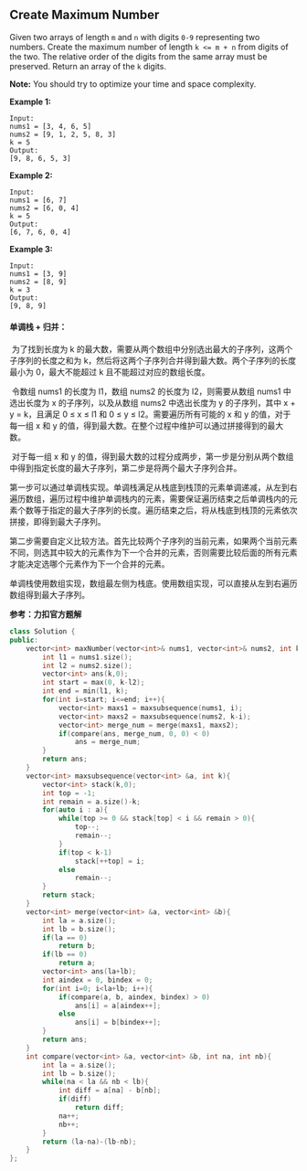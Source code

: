 ## Create Maximum Number

Given two arrays of length `m` and `n` with digits `0-9` representing two numbers. Create the maximum number of length `k <= m + n` from digits of the two. The relative order of the digits from the same array must be preserved. Return an array of the `k` digits.

**Note:** You should try to optimize your time and space complexity.

**Example 1:**

```
Input:
nums1 = [3, 4, 6, 5]
nums2 = [9, 1, 2, 5, 8, 3]
k = 5
Output:
[9, 8, 6, 5, 3]
```

**Example 2:**

```
Input:
nums1 = [6, 7]
nums2 = [6, 0, 4]
k = 5
Output:
[6, 7, 6, 0, 4]
```

**Example 3:**

```
Input:
nums1 = [3, 9]
nums2 = [8, 9]
k = 3
Output:
[9, 8, 9]
```

#### 单调栈 + 归并：

​		为了找到长度为 k 的最大数，需要从两个数组中分别选出最大的子序列，这两个子序列的长度之和为 k，然后将这两个子序列合并得到最大数。两个子序列的长度最小为 0，最大不能超过 k 且不能超过对应的数组长度。

​		令数组 nums1 的长度为 l1，数组 nums2 的长度为 l2，则需要从数组 nums1 中选出长度为 x 的子序列，以及从数组 nums2 中选出长度为 y 的子序列，其中 x + y = k，且满足 0 ≤ x ≤ l1 和 0 ≤ y ≤ l2。需要遍历所有可能的 x 和 y 的值，对于每一组 x 和 y 的值，得到最大数。在整个过程中维护可以通过拼接得到的最大数。

​		对于每一组 x 和 y 的值，得到最大数的过程分成两步，第一步是分别从两个数组中得到指定长度的最大子序列，第二步是将两个最大子序列合并。

​		第一步可以通过单调栈实现。单调栈满足从栈底到栈顶的元素单调递减，从左到右遍历数组，遍历过程中维护单调栈内的元素，需要保证遍历结束之后单调栈内的元素个数等于指定的最大子序列的长度。遍历结束之后，将从栈底到栈顶的元素依次拼接，即得到最大子序列。

​		第二步需要自定义比较方法。首先比较两个子序列的当前元素，如果两个当前元素不同，则选其中较大的元素作为下一个合并的元素，否则需要比较后面的所有元素才能决定选哪个元素作为下一个合并的元素。

​		单调栈使用数组实现，数组最左侧为栈底。使用数组实现，可以直接从左到右遍历数组得到最大子序列。

**参考：力扣官方题解**

```c++
class Solution {
public:
    vector<int> maxNumber(vector<int>& nums1, vector<int>& nums2, int k) {
        int l1 = nums1.size();
        int l2 = nums2.size();
        vector<int> ans(k,0);
        int start = max(0, k-l2);
        int end = min(l1, k);
        for(int i=start; i<=end; i++){
            vector<int> maxs1 = maxsubsequence(nums1, i);
            vector<int> maxs2 = maxsubsequence(nums2, k-i);
            vector<int> merge_num = merge(maxs1, maxs2);
            if(compare(ans, merge_num, 0, 0) < 0)
                ans = merge_num;
        }
        return ans;
    }
    vector<int> maxsubsequence(vector<int> &a, int k){
        vector<int> stack(k,0);
        int top = -1;
        int remain = a.size()-k;
        for(auto i : a){
            while(top >= 0 && stack[top] < i && remain > 0){
                top--;
                remain--;
            }
            if(top < k-1)
                stack[++top] = i;
            else
                remain--;
        }
        return stack;
    }
    vector<int> merge(vector<int> &a, vector<int> &b){
        int la = a.size();
        int lb = b.size();
        if(la == 0)
            return b;
        if(lb == 0)
            return a;
        vector<int> ans(la+lb);
        int aindex = 0, bindex = 0;
        for(int i=0; i<la+lb; i++){
            if(compare(a, b, aindex, bindex) > 0)
                ans[i] = a[aindex++];
            else
                ans[i] = b[bindex++];
        }
        return ans;
    }
    int compare(vector<int> &a, vector<int> &b, int na, int nb){
        int la = a.size();
        int lb = b.size();
        while(na < la && nb < lb){
            int diff = a[na] - b[nb];
            if(diff)
                return diff;
            na++;
            nb++;
        }
        return (la-na)-(lb-nb);
    }
};
```

